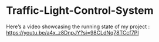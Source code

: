 # Traffic-Light-Control-System

Here’s a video showcasing the running state of my project :
<https://youtu.be/a4x_z8DnpJY?si=98CLdNq78TCcf7PI>
